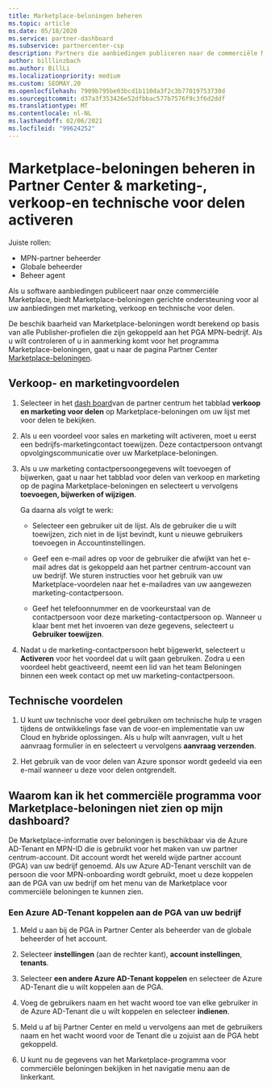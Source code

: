```yaml
---
title: Marketplace-beloningen beheren
ms.topic: article
ms.date: 05/18/2020
ms.service: partner-dashboard
ms.subservice: partnercenter-csp
description: Partners die aanbiedingen publiceren naar de commerciële Marketplace, komen in aanmerking voor de voor delen die ondersteuning bieden voor marketing.
author: billlinzbach
ms.author: BillLi
ms.localizationpriority: medium
ms.custom: SEOMAY.20
ms.openlocfilehash: 7909b795be03bcd1b110da3f2c3b77019753730d
ms.sourcegitcommit: d37a3f353426e52dfbbac577b7576f9c3f6d2ddf
ms.translationtype: MT
ms.contentlocale: nl-NL
ms.lasthandoff: 02/06/2021
ms.locfileid: "99624252"
---
```

# <a name="manage-marketplace-rewards-in-partner-center--activate-marketing-sales-and-technical-benefits"></a>Marketplace-beloningen beheren in Partner Center & marketing-, verkoop-en technische voor delen activeren

Juiste rollen:

- MPN-partner beheerder
- Globale beheerder
- Beheer agent

Als u software aanbiedingen publiceert naar onze commerciële Marketplace, biedt Marketplace-beloningen gerichte ondersteuning voor al uw aanbiedingen met marketing, verkoop en technische voor delen.

De beschik baarheid van Marketplace-beloningen wordt berekend op basis van alle Publisher-profielen die zijn gekoppeld aan het PGA MPN-bedrijf. Als u wilt controleren of u in aanmerking komt voor het programma Marketplace-beloningen, gaat u naar de pagina Partner Center [Marketplace-beloningen](https://partner.microsoft.com/dashboard/mpn/program/commercialmarketplace).

## <a name="sales-and-marketing-benefits"></a>Verkoop- en marketingvoordelen

1. Selecteer in het [dash board](https://partner.microsoft.com/dashboard)van de partner centrum het tabblad **verkoop en marketing voor delen** op Marketplace-beloningen om uw lijst met voor delen te bekijken. 

2. Als u een voordeel voor sales en marketing wilt activeren, moet u eerst een bedrijfs-marketingcontact toewijzen. Deze contactpersoon ontvangt opvolgingscommunicatie over uw Marketplace-beloningen.

3. Als u uw marketing contactpersoongegevens wilt toevoegen of bijwerken, gaat u naar het tabblad voor delen van verkoop en marketing op de pagina Marketplace-beloningen en selecteert u vervolgens **toevoegen, bijwerken of wijzigen**. 

   Ga daarna als volgt te werk:

   - Selecteer een gebruiker uit de lijst. Als de gebruiker die u wilt toewijzen, zich niet in de lijst bevindt, kunt u nieuwe gebruikers toevoegen in Accountinstellingen.

   - Geef een e-mail adres op voor de gebruiker die afwijkt van het e-mail adres dat is gekoppeld aan het partner centrum-account van uw bedrijf. We sturen instructies voor het gebruik van uw Marketplace-voordelen naar het e-mailadres van uw aangewezen marketing-contactpersoon.

   - Geef het telefoonnummer en de voorkeurstaal van de contactpersoon voor deze marketing-contactpersoon op. Wanneer u klaar bent met het invoeren van deze gegevens, selecteert u **Gebruiker toewijzen**.

4. Nadat u de marketing-contactpersoon hebt bijgewerkt, selecteert u **Activeren** voor het voordeel dat u wilt gaan gebruiken. Zodra u een voordeel hebt geactiveerd, neemt een lid van het team Beloningen binnen een week contact op met uw marketing-contactpersoon.

## <a name="technical-benefits"></a>Technische voordelen

1. U kunt uw technische voor deel gebruiken om technische hulp te vragen tijdens de ontwikkelings fase van de voor-en implementatie van uw Cloud en hybride oplossingen. Als u hulp wilt aanvragen, vult u het aanvraag formulier in en selecteert u vervolgens **aanvraag verzenden**.

2. Het gebruik van de voor delen van Azure sponsor wordt gedeeld via een e-mail wanneer u deze voor delen ontgrendelt.

## <a name="why-cant-i-see-the-commercial-marketplace-rewards-program-on-my-dashboard"></a>Waarom kan ik het commerciële programma voor Marketplace-beloningen niet zien op mijn dashboard?

De Marketplace-informatie over beloningen is beschikbaar via de Azure AD-Tenant en MPN-ID die is gebruikt voor het maken van uw partner centrum-account. Dit account wordt het wereld wijde partner account (PGA) van uw bedrijf genoemd. Als uw Azure AD-Tenant verschilt van de persoon die voor MPN-onboarding wordt gebruikt, moet u deze koppelen aan de PGA van uw bedrijf om het menu van de Marketplace voor commerciële beloningen te kunnen zien.

### <a name="to-associate-an-azure-ad-tenant-with-the-pga-of-your-company"></a>Een Azure AD-Tenant koppelen aan de PGA van uw bedrijf

1. Meld u aan bij de PGA in Partner Center als beheerder van de globale beheerder of het account.

2. Selecteer **instellingen** (aan de rechter kant), **account instellingen**, **tenants**. 

3. Selecteer **een andere Azure AD-Tenant koppelen** en selecteer de Azure AD-Tenant die u wilt koppelen aan de PGA.

4. Voeg de gebruikers naam en het wacht woord toe van elke gebruiker in de Azure AD-Tenant die u wilt koppelen en selecteer **indienen**.

5. Meld u af bij Partner Center en meld u vervolgens aan met de gebruikers naam en het wacht woord voor de Tenant die u zojuist aan de PGA hebt gekoppeld.

6. U kunt nu de gegevens van het Marketplace-programma voor commerciële beloningen bekijken in het navigatie menu aan de linkerkant.

